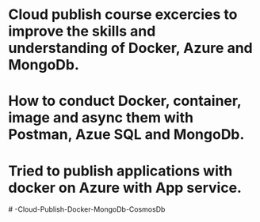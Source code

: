 # Cloud publish course excercies to improve the skills and understanding of Docker, Azure and MongoDb.
# How to conduct Docker, container, image and async them with Postman, Azue SQL and MongoDb.
# Tried to publish applications with docker on Azure with App service.
#   - C l o u d - P u b l i s h - D o c k e r - M o n g o D b - C o s m o s D b  
 